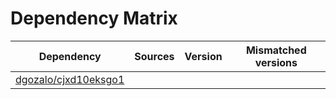 # Dependency Matrix

Dependency | Sources | Version | Mismatched versions
---------- | ------- | ------- | -------------------
[dgozalo/cjxd10eksgo1](https://github.com/dgozalo/cjxd10eksgo1.git) |  | []() | 
